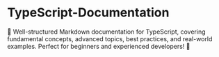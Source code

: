 # TypeScript-Documentation
📜 Well-structured Markdown documentation for TypeScript, covering fundamental concepts, advanced topics, best practices, and real-world examples. Perfect for beginners and experienced developers! 🚀
